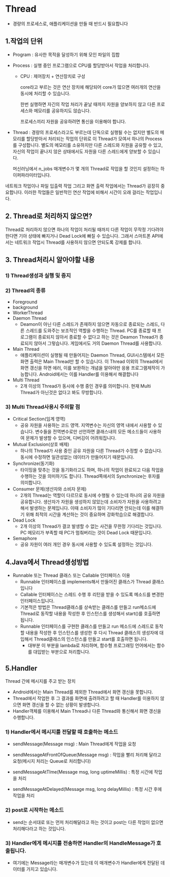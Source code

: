 # Thread

-  경량의 프로세스로, 애플리케이션을 만들 때 반드시 필요합니다



## 1.작업의 단위

- Program : 유사한 목적을 달성하기 위해 모인 파일의 집합

- Process : 실행 중인 프로그램으로 CPU를 할당받아서 작업을 처리합니다.

  - CPU : 제어장치 + 연산장치로 구성

    core라고 부르는 것은 연산 장치에 해당되어 core가 많으면 여러개의 연산을 동시에 처리할 수 있습니다.

    한번 실행하면 자긴의 작업 처리가 끝날 때까지 자원을 양보하지 않고 다른 프로세스와 메모리를 공유하지도 않습니다.

    프로세스끼리 자원을 공유하려면 통신을 이용해야 합니다.

- Thread : 경량의 프로세스라고도 부르는데 단독으로 실행될 수는 없지만 별도의 메모리를 할당받아서 처리되는 작업의 단위로 이  Thread가 모여서 하나의 Process를 구성합니다. 별도의 메모리를 소유하지만 다른 스레드와 자원을 공유할 수 있고, 자신의 작업이 끝나지 않은 상태에서도 자원을 다른 스레드에게 양보할 수 있습니다.

  머신러닝에서  n_jobs 매개변수가  몇 개의 Thread로 작업을 할 것인지 설정하는 하이퍼파라미터입니다.



네트워크 작업이나 파일 입출력 작업 그리고 화면 출력 작업에서는 Thread가 굉장히 중요합니다. 이러한 작업들은 일반적인 연산 작업에 비해서 시간이 오래 걸리는 작업입니다. 



## 2. Thread로 처리하지 않으면?

Thread로 처리하지 않으면 하나의 작업이 처리될 때까지 다른 작업이 무작정 기다려야 한다면 기아 상태에 빠지거나 Dead Lock에 빠질 수 있습니다. 그래서 스마트폰 API에서는 네트워크 작업시 Thread를 사용하지 않으면 안되도록 강제를 합니다.



## 3. Thread처리시 알아야할 내용

### 1) Thread생성과 실행 및 중지

### 2) Thread의 종류

- Foreground
- background
- WorkerThread 
- Daemon Thread 
  - Deamon이 아닌 다른 스레드가 존재하지 않으면 자동으로 종료되는 스레드, 다른 스레드를 도와주는 보조적인 역할을 수행하는 Thread. PC를 종료할 때 프로그램이 종료되지 않아서 종료할 수 없다고 하는 것은 Deamon Thread가 종료되지 않아서 그렇습니다. 게임에서도 거의 Daemon Thread를 사용합니다.
- Main Thread
  -  애플리케이션이 실행될 때 만들어지는 Daemon Thread, GUI시스템에서 모든 화면 출력은 Main Thread만 할 수 있습니다. 이 Thread 이외의 Thread에서 화면 갱신을 하면 에러, 이를 보완하는 개념을 알아야만 응용 프로그램제작이 가능합니다. Android에서는 이를  Handler를 이용해서 해결합니다
- Multi Thread
  - 2개 이상의 Thread가 동시에 수행 중인 경우를 의미합니다. 현재 Multi Thread가 아닌것은 없다고 봐도 무방합니다.



### 3) Multi Thread사용시 주의할 점

- Critical Section(임계  영역) 
  - 공유 자원을 사용하는 코드 영역. 지역변수는 자신의 영역 내에서 사용할 수 있습니다. 변수들을 전역변수로만 선언하면 클래스내의 모든 메소드들이 사용하여 문제가 발생할 수 있으며, 디버깅이 어려워집니다.
- Mutual Exclusion(상호 배제)
  - 하나의 Thread가 사용 중인 공유 자원을 다른  Thread가 수정할 수 없습니다. 동시에 수정하면 일관성없는 데이터가 만들어지기 때문입니다.
- Synchronize(동기화)
  - 타이밍을 맞추는 것을 동기화라고도 하며, 하나의 작업이 완료되고 다음 작업을 수행하는 것을 의미하기도 합니다. Thread쪽에서의 Synchronize는 후자를 의미합니다.
- Consumer 문제(생산자와 소비자 문제) 
  - 2개의 Thread는 역할이 다르므로 동시에 수행될 수 있는데 하나의 공유 자원을 공유합니다. 생산자가 자원을 생성하지 않았는데 소비자가 자원을 사용하려고 해서 발생하는 문제입니다. 이때 소비자가 많이 기다리면 안되는데 이를 해결하기 위해 최적의 시간을 계산하는 것이 중요하며 강화학습으로 해결합니다.
- Dead Lock
  - 2개 이상의 Thread가 결코 발생할 수 없는 사건을 무한정 기다리는 것입니다. PC 메모리가 부족할 때 PC가 멈춰버리는 것이 Dead Lock 때문입니다. 
- Semaphore
  - 공유 자원이 여러 개인 경우 동시에 사용할 수 있도록 설정하는 것입니다.



## 4.Java에서  Thread생성방법

- Runnable 또는 Thread 클래스 또는 Callable 인터페이스 이용
  - Runnable 인터페이스를 implements해서 만들어진 클래스가 Thread 클래스입니다
  - Callable 인터페이스는 스레드 수행 후 리턴을 받을 수 있도록 메소드를 변경한 인터페이스입니다.
  - 기본적은 방법은  Thread클래스를 상속받는 클래스를 만들고 run메소드에 Thread로 동작할 내용을 작성한 후 인스턴스를 생성해서 start()를 호출하면 됩니다.
  - Runnable 인터페이스를 구현한 클래스를 만들고 run 메소드에 스레드로 동작할 내용을 작성한 후 인스턴스를 생성한 후 다시 Thread 클래스의 생성자에 대입해서 Thread클래스의 인스턴스를 만들고 start를 호출하면 됩니다.
    - 대부분 이 부분을 lambda로 처리하며, 함수형 프로그래밍 언어에서는 함수를 대입받는 부분으로 처리합니다.



## 5.Handler

Thread 간에 메시지를 주고 받는 장치

- Android에서는 Main Thread를 제외한 Thread에서 화면 갱신을 못합니다.
- Thread에서 작업한 후 그 결과를 화면에 출려하려고 할 때  Handler를 이용하지 않으면 화면 갱신을 할 수 없는 상황이 발생합니다.
- Handler객체를 이용해서 Main Thread나 다른 Thread와 통신해서 화면 갱신을 수행합니다.



### 1) Handler에서 메시지를 전달할 때 호출하는 메소드

- sendMessage(Message msg) : Main Thread에게 작업을 요청

- sendMessageAtFrontOfQueue(Message msg) : 작업을 빨리 처리해 달라고 요청(메시지 처리는 Queue로 처리합니다)

- sendMessageAtTIme(Message msg, long uptimeMillis) : 특정 시간에 작업을 처리

- sendMessageAtDelayed(Message msg, long delayMillis) : 특정 시간 후에 작업을 처리



### 2) post로 시작하는 메소드

- send는 순서대로 또는 먼저 처리해달라고 하는 것이고 post는 다른 작업이 없으면 처리해다라고 하는 것입니다.



### 3) Handler에게 메시지를 전송하면 Handler의 HandleMessage가 호출됩니다.

- 여기에는 Message라는 매개변수가 있는데 이 매개변수가 Handler에게 전달된 데이터를 가지고 있습니다.

